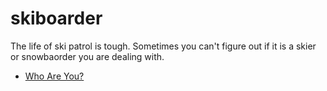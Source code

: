 # skiboarder

The life of ski patrol is tough. Sometimes you can't figure out if it is a skier or snowbaorder you are dealing with. 

- [Who Are You?](whoami.html)